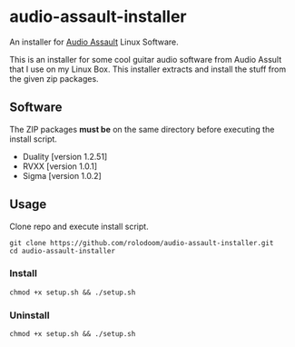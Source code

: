 # audio-assault-installer
An installer for [Audio Assault](https://audio-assault.com/) Linux Software.

This is an installer for some cool guitar audio software from Audio Assult that I use on my Linux Box. This installer extracts and install the stuff from the given zip packages.

## Software
The ZIP packages **must be** on the same directory before executing the install script.
* Duality [version 1.2.51]
* RVXX [version 1.0.1]
* Sigma [version 1.0.2]

## Usage
Clone repo and execute install script.

    git clone https://github.com/rolodoom/audio-assault-installer.git
    cd audio-assault-installer
### Install
    chmod +x setup.sh && ./setup.sh
### Uninstall
    chmod +x setup.sh && ./setup.sh
